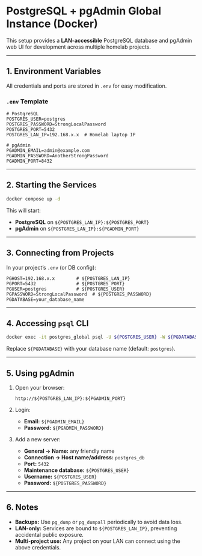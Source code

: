 # PostgreSQL + pgAdmin Global Instance (Docker)

This setup provides a **LAN-accessible** PostgreSQL database and pgAdmin web UI for development across multiple homelab projects.

---

## 1. Environment Variables

All credentials and ports are stored in `.env` for easy modification.

### `.env` Template
```env
# PostgreSQL
POSTGRES_USER=postgres
POSTGRES_PASSWORD=StrongLocalPassword
POSTGRES_PORT=5432
POSTGRES_LAN_IP=192.168.x.x  # Homelab laptop IP

# pgAdmin
PGADMIN_EMAIL=admin@example.com
PGADMIN_PASSWORD=AnotherStrongPassword
PGADMIN_PORT=8432
````

---

## 2. Starting the Services

```bash
docker compose up -d
```

This will start:

* **PostgreSQL** on `${POSTGRES_LAN_IP}:${POSTGRES_PORT}`
* **pgAdmin** on `${POSTGRES_LAN_IP}:${PGADMIN_PORT}`

---

## 3. Connecting from Projects

In your project’s `.env` (or DB config):

```env
PGHOST=192.168.x.x        # ${POSTGRES_LAN_IP}
PGPORT=5432               # ${POSTGRES_PORT}
PGUSER=postgres           # ${POSTGRES_USER}
PGPASSWORD=StrongLocalPassword  # ${POSTGRES_PASSWORD}
PGDATABASE=your_database_name
```

---

## 4. Accessing `psql` CLI

```bash
docker exec -it postgres_global psql -U ${POSTGRES_USER} -W ${PGDATABASE}
```

Replace `${PGDATABASE}` with your database name (default: `postgres`).

---

## 5. Using pgAdmin

1. Open your browser:

   ```
   http://${POSTGRES_LAN_IP}:${PGADMIN_PORT}
   ```
2. Login:

   * **Email:** `${PGADMIN_EMAIL}`
   * **Password:** `${PGADMIN_PASSWORD}`
3. Add a new server:

   * **General → Name:** any friendly name
   * **Connection → Host name/address:** `postgres_db`
   * **Port:** `5432`
   * **Maintenance database:** `${POSTGRES_USER}`
   * **Username:** `${POSTGRES_USER}`
   * **Password:** `${POSTGRES_PASSWORD}`

---

## 6. Notes

* **Backups:** Use `pg_dump` or `pg_dumpall` periodically to avoid data loss.
* **LAN-only:** Services are bound to `${POSTGRES_LAN_IP}`, preventing accidental public exposure.
* **Multi-project use:** Any project on your LAN can connect using the above credentials.
